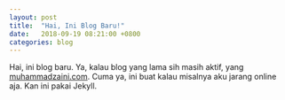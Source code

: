 ```yaml
---
layout: post
title:  "Hai, Ini Blog Baru!"
date:   2018-09-19 08:21:00 +0800
categories: blog
---
```

Hai, ini blog baru. Ya, kalau blog yang lama sih masih aktif, yang [muhammadzaini.com](http://muhammadzaini.com). Cuma ya, ini buat kalau misalnya aku jarang online aja. Kan ini pakai Jekyll.